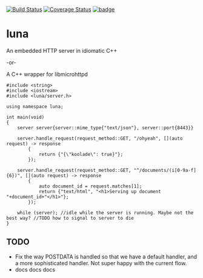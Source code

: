 [![Build Status](https://travis-ci.org/DEGoodmanWilson/luna.svg)](https://travis-ci.org/DEGoodmanWilson/luna)
[![Coverage Status](https://codecov.io/gh/DEGoodmanWilson/luna/branch/master/graph/badge.svg)](https://codecov.io/gh/DEGoodmanWilson/luna)
[![badge](https://img.shields.io/badge/conan.io-luna%2F2.6.0-green.svg?logo=data:image/png;base64%2CiVBORw0KGgoAAAANSUhEUgAAAA4AAAAOCAMAAAAolt3jAAAA1VBMVEUAAABhlctjlstkl8tlmMtlmMxlmcxmmcxnmsxpnMxpnM1qnc1sn85voM91oM11oc1xotB2oc56pNF6pNJ2ptJ8ptJ8ptN9ptN8p9N5qNJ9p9N9p9R8qtOBqdSAqtOAqtR%2BrNSCrNJ/rdWDrNWCsNWCsNaJs9eLs9iRvNuVvdyVv9yXwd2Zwt6axN6dxt%2Bfx%2BChyeGiyuGjyuCjyuGly%2BGlzOKmzOGozuKoz%2BKqz%2BOq0OOv1OWw1OWw1eWx1eWy1uay1%2Baz1%2Baz1%2Bez2Oe02Oe12ee22ujUGwH3AAAAAXRSTlMAQObYZgAAAAFiS0dEAIgFHUgAAAAJcEhZcwAACxMAAAsTAQCanBgAAAAHdElNRQfgBQkREyOxFIh/AAAAiklEQVQI12NgAAMbOwY4sLZ2NtQ1coVKWNvoc/Eq8XDr2wB5Ig62ekza9vaOqpK2TpoMzOxaFtwqZua2Bm4makIM7OzMAjoaCqYuxooSUqJALjs7o4yVpbowvzSUy87KqSwmxQfnsrPISyFzWeWAXCkpMaBVIC4bmCsOdgiUKwh3JojLgAQ4ZCE0AMm2D29tZwe6AAAAAElFTkSuQmCC)](http://www.conan.io/source/luna/2.6.0/DEGoodmanWilson/stable)

# luna

An embedded HTTP server in idiomatic C++

-or-

A C++ wrapper for libmicrohttpd

    #include <string>
    #include <iostream>
    #include <luna/server.h>
    
    using namespace luna;
    
    int main(void)
    {
        server server{server::mime_type{"text/json"}, server::port{8443}}
    
        server.handle_request(request_method::GET, "/ohyeah", [](auto request) -> response
            {
                return {"{\"koolade\": true}"};
            });
    
        server.handle_request(request_method::GET, "^/documents/(i[0-9a-f]{6})", [](auto request) -> response
            {
                auto document_id = request.matches[1];
                return {"text/html", "<h1>Serving up document "+document_id+"</h1>"};
            });
    
        while (server); //idle while the server is running. Maybe not the best way? //TODO how to signal to server to die
    }

## TODO
  * Fix the way POSTDATA is handled so that we have a default handler, and a more sophisticated handler. Not super happy with the current flow.
  * docs docs docs
